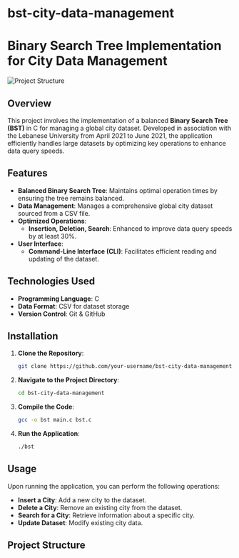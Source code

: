 # bst-city-data-management
# Binary Search Tree Implementation for City Data Management

![Project Structure](path/to/screenshot.png)

## Overview

This project involves the implementation of a balanced **Binary Search Tree (BST)** in C for managing a global city dataset. Developed in association with the Lebanese University from April 2021 to June 2021, the application efficiently handles large datasets by optimizing key operations to enhance data query speeds.

## Features

- **Balanced Binary Search Tree**: Maintains optimal operation times by ensuring the tree remains balanced.
- **Data Management**: Manages a comprehensive global city dataset sourced from a CSV file.
- **Optimized Operations**:
  - **Insertion, Deletion, Search**: Enhanced to improve data query speeds by at least 30%.
- **User Interface**:
  - **Command-Line Interface (CLI)**: Facilitates efficient reading and updating of the dataset.

## Technologies Used

- **Programming Language**: C
- **Data Format**: CSV for dataset storage
- **Version Control**: Git & GitHub

## Installation

1. **Clone the Repository**:
    ```bash
    git clone https://github.com/your-username/bst-city-data-management.git
    ```

2. **Navigate to the Project Directory**:
    ```bash
    cd bst-city-data-management
    ```

3. **Compile the Code**:
    ```bash
    gcc -o bst main.c bst.c
    ```

4. **Run the Application**:
    ```bash
    ./bst
    ```

## Usage

Upon running the application, you can perform the following operations:

- **Insert a City**: Add a new city to the dataset.
- **Delete a City**: Remove an existing city from the dataset.
- **Search for a City**: Retrieve information about a specific city.
- **Update Dataset**: Modify existing city data.

## Project Structure

